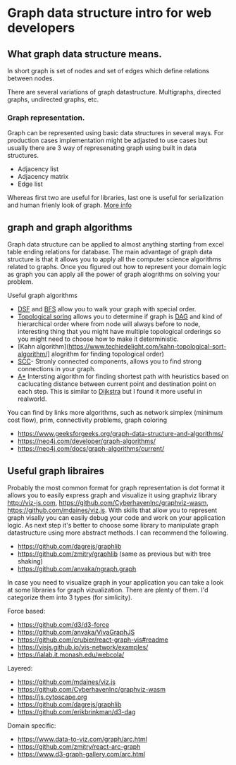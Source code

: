 # Graph data structure intro for web developers

## What graph data structure means.

In short graph is set of nodes and set of edges which define relations between nodes.

There are several variations of graph datastructure. Multigraphs, directed graphs, undirected graphs, etc. 

### Graph representation.
Graph can be represented using basic data structures in several ways. For production cases implementation might be adjasted to use cases but usually there are 3 way of represenating graph using built in data structures. 
 - Adjacency list
 - Adjacency matrix
 - Edge list 

Whereas first two are useful for libraries, last one is useful for serialization and human frienly look of graph.
[More info](https://www.geeksforgeeks.org/graph-and-its-representations/)


## graph and graph algorithms

Graph data structure can be applied to almost anything starting from excel table ending relations for database. 
The main advantage of graph data structure is that it allows you to apply all the computer science algorithms related to graphs. Once you figured out how to represent your domain logic as graph you can apply all the power of graph alogrithms on solving your problem. 

Useful graph algorithms

- [DSF](https://en.wikipedia.org/wiki/Depth-first_search) and [BFS](https://en.wikipedia.org/wiki/Breadth-first_search) allow you to walk your graph with special order.
- [Topological soring](https://en.wikipedia.org/wiki/Topological_sorting) allows you to determine if graph is [DAG](https://en.wikipedia.org/wiki/Directed_acyclic_graph) and kind of hierarchical order where from node will always before to node, interesting thing that you might have multiple topological orderings so you might need to choose how to make it deterministic.
- [Kahn algorithm](https://www.techiedelight.com/kahn-topological-sort-algorithm/] alogrithm for finding topological order)
- [SCC](https://en.wikipedia.org/wiki/Tarjan%27s_strongly_connected_components_algorithm)- Stronly connected components, allows you to find strong connections in your graph.
- [A*](https://en.wikipedia.org/wiki/A*_search_algorithm) Intersting algorithm for finding shortest path with heuristics based on caclucating distance between current point and destination point on each step. This is similar to [Dijkstra](https://en.wikipedia.org/wiki/Dijkstra%27s_algorithm) but I found it more useful in realworld. 

You can find by links more algorithms, such as network simplex (minimum cost flow), prim, connectivity problems, graph coloring 

- https://www.geeksforgeeks.org/graph-data-structure-and-algorithms/ 
- https://neo4j.com/developer/graph-algorithms/
- https://neo4j.com/docs/graph-algorithms/current/

## Useful graph libraires

Probably the most common format for graph representation is dot format it allows you to easily express graph and visualize it using graphviz library http://viz-js.com, https://github.com/CyberhavenInc/graphviz-wasm, https://github.com/mdaines/viz.js. With skills that allow you to represent graph visally you can easily debug your code and work on your application logic. As next step it's better to choose some library to manipulate graph datastructure using more abstract methods. I can recommend the following.

- https://github.com/dagrejs/graphlib
- https://github.com/zmitry/graphlib (same as previous but with tree shaking)
- https://github.com/anvaka/ngraph.graph

In case you need to visualize graph in your application you can take a look at some libraries for graph vizualization. 
There are plenty of them. I'd categorize them into 3 types (for simlicity).

Force based: 
- https://github.com/d3/d3-force
- https://github.com/anvaka/VivaGraphJS
- https://github.com/crubier/react-graph-vis#readme
- https://visjs.github.io/vis-network/examples/ 
- https://ialab.it.monash.edu/webcola/

Layered:
- https://github.com/mdaines/viz.js
- https://github.com/CyberhavenInc/graphviz-wasm
- https://js.cytoscape.org
- https://github.com/dagrejs/graphlib
- https://github.com/erikbrinkman/d3-dag

Domain specific: 
- https://www.data-to-viz.com/graph/arc.html
- https://github.com/zmitry/react-arc-graph
- https://www.d3-graph-gallery.com/arc.html





